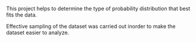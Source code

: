 This project helps to determine the type of probability distribution that best fits the data.

Effective sampling of the dataset was carried out inorder to make the dataset easier to analyze.
